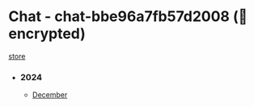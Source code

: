 # Chat - chat-bbe96a7fb57d2008 (🔐 encrypted)</h3>

[store](../)


- ### 2024
   - [December](2024/12)
